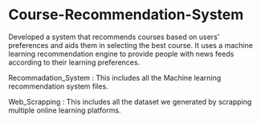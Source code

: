 # Course-Recommendation-System

Developed a system that recommends courses based on users' preferences and aids them in selecting the best course. 
It uses a machine learning recommendation engine to provide people with news feeds according to their learning preferences.

Recommadation_System : This includes all the Machine learning recommendation system files.

Web_Scrapping : This includes all the dataset we generated by scrapping multiple online learning platforms.


